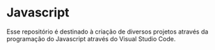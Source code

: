 # Javascript
Esse repositório é destinado à criação de diversos projetos através da programação do Javascript através do Visual Studio Code.
